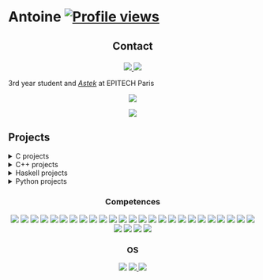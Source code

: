 # Antoine [![Profile views](https://gpvc.arturio.dev/antwxne)](https://github.com/antwxne)

<h2><p align="center">Contact</p> </h2>
<p align="center">
    <a href="https://www.linkedin.com/in/antoine-desruet/">
        <img src="https://img.shields.io/badge/LinkedIn-0077B5?style=for-the-badge&logo=linkedin&logoColor=white">
    </a>
    <a href="https://discordapp.com/users/541010234076954624">
        <img src="https://img.shields.io/badge/Discord-7289DA?style=for-the-badge&logo=discord&logoColor=white">
    </a>
</p>

3rd year student and [_Astek_](https://www.epitech.eu/fr/actualites-evenements/lab-astek-art79/) at EPITECH Paris

<p align="center">
  <img src="https://github-readme-stats.vercel.app/api?username=antwxne&theme=monokai&show_icons=true&border_radius=30&include_all_commits=true&count_private=true">
</p>
<p align="center">
  <img src="https://github-readme-stats.vercel.app/api/top-langs/?username=antwxne&theme=monokai&show_icons=true&border_radius=30&langs_count=10&layout=compact">
</p>

## Projects

<details>
<summary>C projects</summary>

[![RPG](https://github-readme-stats.vercel.app/api/pin/?username=antwxne&repo=RPG&theme=monokai&show_icons=true&border_radius=30)](https://github.com/antwxne/RPG)
[![Dante](https://github-readme-stats.vercel.app/api/pin/?username=antwxne&repo=Dante&theme=monokai&show_icons=true&border_radius=30)](https://github.com/antwxne/Dante)
[![Tetris](https://github-readme-stats.vercel.app/api/pin/?username=antwxne&repo=Tetris&theme=monokai&show_icons=true&border_radius=30)](https://github.com/antwxne/Tetris)
[![Malloc](https://github-readme-stats.vercel.app/api/pin/?username=antwxne&repo=Malloc&theme=monokai&show_icons=true&border_radius=30)](https://github.com/antwxne/Malloc)
[![MiniLibC](https://github-readme-stats.vercel.app/api/pin/?username=antwxne&repo=MiniLibC&theme=monokai&show_icons=true&border_radius=30)](https://github.com/antwxne/MiniLibC)

</details>
<details>
<summary>C++ projects</summary>

[![Arcade](https://github-readme-stats.vercel.app/api/pin/?username=antwxne&repo=Arcade&theme=monokai&show_icons=true&border_radius=30)](https://github.com/antwxne/Arcade)
[![Indie Studio](https://github-readme-stats.vercel.app/api/pin/?username=antwxne&repo=IndieStudio&theme=monokai&show_icons=true&border_radius=30)](https://github.com/antwxne/IndieStudio)

</details>
<details>
<summary>Haskell projects</summary>

[![Wolfram](https://github-readme-stats.vercel.app/api/pin/?username=antwxne&repo=Wolfram&theme=monokai&show_icons=true&border_radius=30)](https://github.com/antwxne/Wolfram)

</details>

<details>
<summary>Python projects</summary>

[![Sudocul](https://github-readme-stats.vercel.app/api/pin/?username=antwxne&repo=sudocul&theme=monokai&show_icons=true&border_radius=30)](https://github.com/antwxne/sudocul)

</details>


<h3><p align="center">Competences</p></h3>
<p align="center">
    <img src="https://img.shields.io/badge/C-00599C?style=for-the-badge&logo=c&logoColor=white">
    <img src="https://img.shields.io/badge/C%2B%2B-00599C?style=for-the-badge&logo=c%2B%2B&logoColor=white">
    <img src="https://img.shields.io/badge/Haskell-5D4F85?style=for-the-badge&logo=haskell&logoColor=white">    
    <img src="https://img.shields.io/badge/Python-3776AB?style=for-the-badge&logo=python&logoColor=white">
    <img src="https://img.shields.io/badge/HTML5-E34F26?style=for-the-badge&logo=html5&logoColor=white">
    <img src="https://img.shields.io/badge/CSS-239120?&style=for-the-badge&logo=css3&logoColor=white">
    <img src="https://img.shields.io/badge/PHP-777BB4?style=for-the-badge&logo=php&logoColor=white">
    <img src="https://img.shields.io/badge/Ruby-CC342D?style=for-the-badge&logo=ruby&logoColor=white">
    <img src="https://img.shields.io/badge/JavaScript-323330?style=for-the-badge&logo=javascript&logoColor=F7DF1E">    
    <img src="https://img.shields.io/badge/Node.js-339933?style=for-the-badge&logo=nodedotjs&logoColor=white">
    <img src="https://img.shields.io/badge/MySQL-00000F?style=for-the-badge&logo=mysql&logoColor=white">
    <img src="https://img.shields.io/badge/MariaDB-003545?style=for-the-badge&logo=mariadb&logoColor=white">
    <img src="https://img.shields.io/badge/Jupyter-F37626.svg?&style=for-the-badge&logo=Jupyter&logoColor=white">
    <img src="https://img.shields.io/badge/Markdown-000000?style=for-the-badge&logo=markdown&logoColor=white">
    <img src="https://img.shields.io/badge/Shell_Script-121011?style=for-the-badge&logo=gnu-bash&logoColor=white">
    <img src="https://img.shields.io/badge/Unity-100000?style=for-the-badge&logo=unity&logoColor=white">
    <img src="https://img.shields.io/badge/Docker-2CA5E0?style=for-the-badge&logo=docker&logoColor=white">
    <img src="https://img.shields.io/badge/Git-F05032?style=for-the-badge&logo=git&logoColor=white">
    <img src="https://img.shields.io/badge/Jenkins-D24939?style=for-the-badge&logo=Jenkins&logoColor=white">
    <img src="https://img.shields.io/badge/CMake-064F8C?style=for-the-badge&logo=cmake&logoColor=white">
    <img src="https://img.shields.io/badge/GitKraken-179287?style=for-the-badge&logo=GitKraken&logoColor=white">
    <img src="https://img.shields.io/badge/Trello-0052CC?style=for-the-badge&logo=trello&logoColor=white">
    <img src="https://img.shields.io/badge/Microsoft_Excel-217346?style=for-the-badge&logo=microsoft-excel&logoColor=white">
    <img src="https://img.shields.io/badge/Microsoft_PowerPoint-B7472A?style=for-the-badge&logo=microsoft-powerpoint&logoColor=white">
    <img src="https://img.shields.io/badge/Microsoft_Word-2B579A?style=for-the-badge&logo=microsoft-word&logoColor=white">
    <img src="https://img.shields.io/badge/Microsoft_Teams-3955A3?style=for-the-badge&logo=microsoft-visio&logoColor=white">
    <img src="https://img.shields.io/badge/Figma-F24E1E?style=for-the-badge&logo=figma&logoColor=white">
    <img src="https://img.shields.io/badge/gimp-5C5543?style=for-the-badge&logo=gimp&logoColor=white">
    <img src="https://img.shields.io/badge/Canva-%2300C4CC.svg?&style=for-the-badge&logo=Canva&logoColor=white">

</p>

<h3><p align="center">OS</p></h3>
<p align="center">
    <img src="https://img.shields.io/badge/Linux-FCC624?style=for-the-badge&logo=linux&logoColor=black">
    <a href="https://pop.system76.com/">
    <img src="https://img.shields.io/badge/Pop!_OS-48B9C7?style=for-the-badge&logo=Pop!_OS&logoColor=white">
    </a>
    <img src="https://img.shields.io/badge/Windows-0078D6?style=for-the-badge&logo=windows&logoColor=white">
</p>

<!--
**antwxne/antwxne** is a ✨ _special_ ✨ repository because its `README.md` (this file) appears on your GitHub profile.

Here are some ideas to get you started:

- 🔭 I’m currently working on ...
- 🌱 I’m currently learning ...
- 👯 I’m looking to collaborate on ...
- 🤔 I’m looking for help with ...
- 💬 Ask me about ...
- 📫 How to reach me: ...
- 😄 Pronouns: ...
- ⚡ Fun fact: ...
-->
